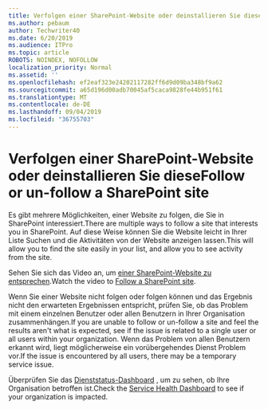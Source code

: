 ```yaml
---
title: Verfolgen einer SharePoint-Website oder deinstallieren Sie diese
ms.author: pebaum
author: Techwriter40
ms.date: 6/20/2019
ms.audience: ITPro
ms.topic: article
ROBOTS: NOINDEX, NOFOLLOW
localization_priority: Normal
ms.assetid: ''
ms.openlocfilehash: ef2eaf323e24202117282ff6d9d09ba348bf9a62
ms.sourcegitcommit: a65d196d00adb70045af5caca9828fe44b951f61
ms.translationtype: MT
ms.contentlocale: de-DE
ms.lasthandoff: 09/04/2019
ms.locfileid: "36755703"
---
```

# <a name="follow-or-un-follow-a-sharepoint-site"></a><span data-ttu-id="ac891-102">Verfolgen einer SharePoint-Website oder deinstallieren Sie diese</span><span class="sxs-lookup"><span data-stu-id="ac891-102">Follow or un-follow a SharePoint site</span></span>

<span data-ttu-id="ac891-103">Es gibt mehrere Möglichkeiten, einer Website zu folgen, die Sie in SharePoint interessiert.</span><span class="sxs-lookup"><span data-stu-id="ac891-103">There are multiple ways to follow a site that interests you in SharePoint.</span></span> <span data-ttu-id="ac891-104">Auf diese Weise können Sie die Website leicht in Ihrer Liste Suchen und die Aktivitäten von der Website anzeigen lassen.</span><span class="sxs-lookup"><span data-stu-id="ac891-104">This will allow you to find the site easily in your list, and allow you to see activity from the site.</span></span> 

<span data-ttu-id="ac891-105">Sehen Sie sich das Video an, um [einer SharePoint-Website zu entsprechen](https://support.office.com/article/Video-Follow-a-SharePoint-site-33DB6FA5-9528-45D7-BCC7-F9C1FAAACAE0).</span><span class="sxs-lookup"><span data-stu-id="ac891-105">Watch the video to [Follow a SharePoint site](https://support.office.com/article/Video-Follow-a-SharePoint-site-33DB6FA5-9528-45D7-BCC7-F9C1FAAACAE0).</span></span> 

<span data-ttu-id="ac891-106">Wenn Sie einer Website nicht folgen oder folgen können und das Ergebnis nicht den erwarteten Ergebnissen entspricht, prüfen Sie, ob das Problem mit einem einzelnen Benutzer oder allen Benutzern in Ihrer Organisation zusammenhängen.</span><span class="sxs-lookup"><span data-stu-id="ac891-106">If you are unable to follow or un-follow a site and feel the results aren't what is expected, see if the issue is related to a single user or all users within your organization.</span></span> <span data-ttu-id="ac891-107">Wenn das Problem von allen Benutzern erkannt wird, liegt möglicherweise ein vorübergehendes Dienst Problem vor.</span><span class="sxs-lookup"><span data-stu-id="ac891-107">If the issue is encountered by all users, there may be a temporary service issue.</span></span> 

<span data-ttu-id="ac891-108">Überprüfen Sie das [Dienststatus-Dashboard](https://admin.microsoft.com/AdminPortal/Home#/servicehealth) , um zu sehen, ob Ihre Organisation betroffen ist.</span><span class="sxs-lookup"><span data-stu-id="ac891-108">Check the [Service Health Dashboard](https://admin.microsoft.com/AdminPortal/Home#/servicehealth) to see if your organization is impacted.</span></span>

